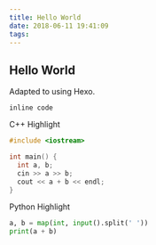 ```yaml
---
title: Hello World
date: 2018-06-11 19:41:09
tags:
---
```


## Hello World

Adapted to using Hexo.

<!--more-->

`inline code`

C++ Highlight

```c++
#include <iostream>

int main() {
  int a, b;
  cin >> a >> b;
  cout << a + b << endl;
}
```

Python Highlight

```python
a, b = map(int, input().split(' '))
print(a + b)
```
